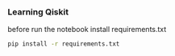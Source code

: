 ### Learning Qiskit

before run the notebook install requirements.txt

```bash
pip install -r requirements.txt
```